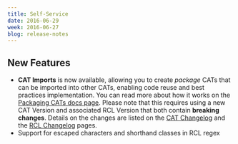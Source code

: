 ```yaml
---
title: Self-Service
date: 2016-06-29
week: 2016-06-27
blog: release-notes
---
```


## New Features

* **CAT Imports** is now available, allowing you to create *package* CATs that can be imported into other CATs, enabling code reuse and best practices implementation. You can read more about how it works on the [Packaging CATs docs page](/ss/guides/ss_packaging_cats.html). Please note that this requires using a new CAT Version and associated RCL Version that both contain **breaking changes**. Details on the changes are listed on the [CAT Changelog](/ss/reference/cat/changelog.html) and the [RCL Changelog](/ss/reference/rcl/changelog.html) pages.
* Support for escaped characters and shorthand classes in RCL regex

